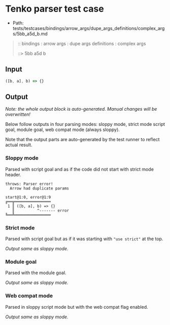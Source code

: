 # Tenko parser test case

- Path: tests/testcases/bindings/arrow_args/dupe_args_definitions/complex_args/5bb_a5d_b.md

> :: bindings : arrow args : dupe args definitions : complex args
>
> ::> 5bb a5d b

## Input


`````js
([b, a], b) => {}
`````

## Output

_Note: the whole output block is auto-generated. Manual changes will be overwritten!_

Below follow outputs in four parsing modes: sloppy mode, strict mode script goal, module goal, web compat mode (always sloppy).

Note that the output parts are auto-generated by the test runner to reflect actual result.

### Sloppy mode

Parsed with script goal and as if the code did not start with strict mode header.

`````
throws: Parser error!
  Arrow had duplicate params

start@1:0, error@1:9
╔══╦════════════════
 1 ║ ([b, a], b) => {}
   ║          ^------- error
╚══╩════════════════

`````

### Strict mode

Parsed with script goal but as if it was starting with `"use strict"` at the top.

_Output same as sloppy mode._

### Module goal

Parsed with the module goal.

_Output same as sloppy mode._

### Web compat mode

Parsed in sloppy script mode but with the web compat flag enabled.

_Output same as sloppy mode._
